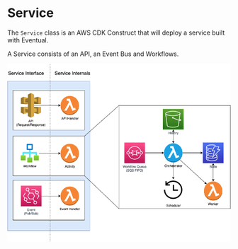 # Service

The `Service` class is an AWS CDK Construct that will deploy a service built with Eventual.

A Service consists of an API, an Event Bus and Workflows.

![Service Architecture](./0-service.png)
